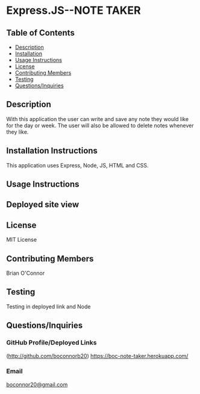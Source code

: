 # Express.JS--NOTE TAKER
  ## Table of Contents
  * [Description](#Description)
  * [Installation](#Installation-Instructions)
  * [Usage Instructions](#Usage-Instructions)
  * [License](#License)
  * [Contributing Members](#Contributing-Members)
  * [Testing](#Testing)    
  * [Questions/Inquiries](#Questions/Inquiries)
  ## Description
  With this application the user can write and save any note they would like for the day or week. The user will also be allowed to delete notes whenever they like.
  ## Installation Instructions 
  This application uses Express, Node, JS, HTML and CSS. 
  ## Usage Instructions
  ## Deployed site view
  
  
  
  
  ## License
   MIT License
  ## Contributing Members
  Brian O'Connor
  ## Testing 
   Testing in deployed link and Node
  ## Questions/Inquiries 
  ### GitHub Profile/Deployed Links
  (http://github.com/boconnorb20)
  https://boc-note-taker.herokuapp.com/
  ### Email
  boconnor20@gmail.com

